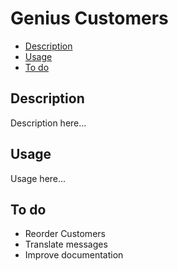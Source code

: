 # Genius Customers

- [Description](#description)
- [Usage](#usage)
- [To do](#todo)

<a name="description"></a>
## Description

Description here...

<a name="usage"></a>
## Usage

Usage here...


<a name="todo"></a>
## To do

- Reorder Customers
- Translate messages
- Improve documentation




